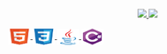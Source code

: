 
<div align="center">
  <a href="https://github.com/JamesCode-Ts">
  <img height="180em" src="https://github-readme-stats.vercel.app/api?username=JamesCode-Ts&show_icons=true&theme=dracula&include_all_commits=true&count_private=true"/>
  <img height="180em" src="https://github-readme-stats.vercel.app/api/top-langs/?username=JamesCode-Ts&layout=compact&langs_count=7&theme=dracula"/>
</div>
<div style="display: inline_block"><br>

 

  <img align="center" alt="James-HTML" height="30" width="40" src="https://raw.githubusercontent.com/devicons/devicon/master/icons/html5/html5-original.svg">
  <img align="center" alt="James-CSS" height="30" width="40" src="https://raw.githubusercontent.com/devicons/devicon/master/icons/css3/css3-original.svg">
  <img align="center" alt="James-Java" height="30" width="40" src="https://raw.githubusercontent.com/devicons/devicon/master/icons/java/java-original.svg">
  <img align="center" alt="James-Csharp" height="30" width="40" src="https://raw.githubusercontent.com/devicons/devicon/master/icons/csharp/csharp-original.svg">
</div>
